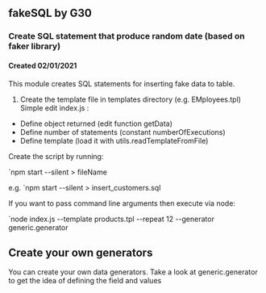 ## fakeSQL by G30

### Create SQL statement that produce random date (based on faker library)

#### Created 02/01/2021

This module creates SQL statements for inserting fake data to table.

1. Create the template file in templates directory (e.g. EMployees.tpl)
   Simple edit index.js :

- Define object returned (edit function getData)
- Define number of statements (constant numberOfExecutions)
- Define template (load it with utils.readTemplateFromFile)

Create the script by running:

`npm start --silent > fileName

e.g. `npm start --silent > insert_customers.sql

If you want to pass command line arguments then execute via node:

`node index.js --template products.tpl --repeat 12 --generator generic.generator

## Create your own generators

You can create your own data generators. Take a look at generic.generator to get the idea of defining the field and values
